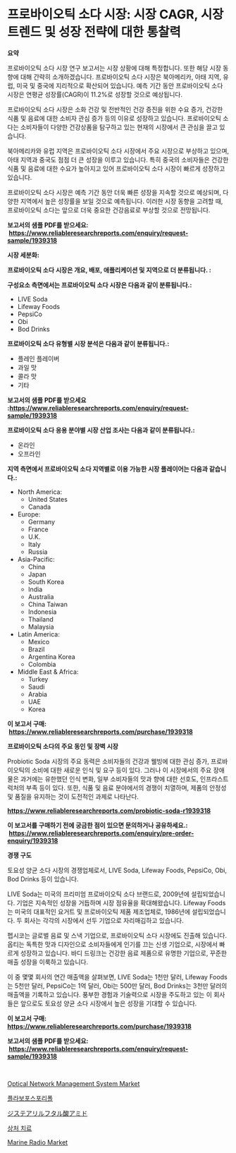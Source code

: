 <p><h1>프로바이오틱 소다 시장: 시장 CAGR, 시장 트렌드 및 성장 전략에 대한 통찰력</h1></p><p><strong>요약</strong></p>
<p><p>프로바이오틱 소다 시장 연구 보고서는 시장 상황에 대해 특정합니다. 또한 해당 시장 동향에 대해 간략히 소개하겠습니다. 프로바이오틱 소다 시장은 북아메리카, 아태 지역, 유럽, 미국 및 중국에 지리적으로 확산되어 있습니다. 예측 기간 동안 프로바이오틱 소다 시장은 연평균 성장률(CAGR)이 11.2%로 성장할 것으로 예상됩니다.</p><p>프로바이오틱 소다 시장은 소화 건강 및 전반적인 건강 증진을 위한 수요 증가, 건강한 식품 및 음료에 대한 소비자 관심 증가 등의 이유로 성장하고 있습니다. 프로바이오틱 소다는 소비자들이 다양한 건강상품을 탐구하고 있는 현재의 시장에서 큰 관심을 끌고 있습니다.</p><p>북아메리카와 유럽 지역은 프로바이오틱 소다 시장에서 주요 시장으로 부상하고 있으며, 아태 지역과 중국도 점점 더 큰 성장을 이루고 있습니다. 특히 중국의 소비자들은 건강한 식품 및 음료에 대한 수요가 높아지고 있어 프로바이오틱 소다 시장이 빠르게 성장하고 있습니다.</p><p>프로바이오틱 소다 시장은 예측 기간 동안 더욱 빠른 성장을 지속할 것으로 예상되며, 다양한 지역에서 높은 성장률을 보일 것으로 예측됩니다. 이러한 시장 동향을 고려할 때, 프로바이오틱 소다는 앞으로 더욱 중요한 건강음료로 부상할 것으로 전망됩니다.</p></p>
<p><strong>보고서의 샘플 PDF를 받으세요: &nbsp;<a href="https://www.reliableresearchreports.com/enquiry/request-sample/1939318">https://www.reliableresearchreports.com/enquiry/request-sample/1939318</a></strong></p>
<p><strong>시장 세분화:</strong></p>
<p><strong> 프로바이오틱 소다 시장은 개요, 배포, 애플리케이션 및 지역으로 더 분류됩니다. :</strong></p>
<p><strong>구성요소 측면에서는 프로바이오틱 소다 시장은 다음과 같이 분류됩니다.:</strong></p>
<p><ul><li>LIVE Soda</li><li>Lifeway Foods</li><li>PepsiCo</li><li>Obi</li><li>Bod Drinks</li></ul></p>
<p><strong> 프로바이오틱 소다 유형별 시장 분석은 다음과 같이 분류됩니다.:</strong></p>
<p><ul><li>플레인 플레이버</li><li>과일 맛</li><li>콜라 맛</li><li>기타</li></ul></p>
<p><strong>보고서의 샘플 PDF를 받으세요 :<a href="https://www.reliableresearchreports.com/enquiry/request-sample/1939318">https://www.reliableresearchreports.com/enquiry/request-sample/1939318</a></strong></p>
<p><strong> 프로바이오틱 소다 응용 분야별 시장 산업 조사는 다음과 같이 분류됩니다.:</strong></p>
<p><ul><li>온라인</li><li>오프라인</li></ul></p>
<p><strong>지역 측면에서 프로바이오틱 소다 지역별로 이용 가능한 시장 플레이어는 다음과 같습니다.:</strong></p>
<p><ul>
    <li>
        North America:
        <ul>
            <li>United States</li>
            <li>Canada</li>
        </ul>
    </li>
    <li>
        Europe:
        <ul>
            <li>Germany</li>
            <li>France</li>
            <li>U.K.</li>
            <li>Italy</li>
            <li>Russia</li>
        </ul>
    </li>
    <li>
        Asia-Pacific:
        <ul>
            <li>China</li>
            <li>Japan</li>
            <li>South Korea</li>
            <li>India</li>
            <li>Australia</li>
            <li>China Taiwan</li>
            <li>Indonesia</li>
            <li>Thailand</li>
            <li>Malaysia</li>
        </ul>
    </li>
    <li>
        Latin America:
        <ul>
            <li>Mexico</li>
            <li>Brazil</li>
            <li>Argentina Korea</li>
            <li>Colombia</li>
        </ul>
    </li>
    <li>
        Middle East & Africa:
        <ul>
            <li>Turkey</li>
            <li>Saudi</li>
            <li>Arabia</li>
            <li>UAE</li>
            <li>Korea</li>
        </ul>
    </li>
    </ul></p>
<p><strong>이 보고서 구매: &nbsp;<a href="https://www.reliableresearchreports.com/purchase/1939318">https://www.reliableresearchreports.com/purchase/1939318</a></strong></p>
<p><strong>프로바이오틱 소다의 주요 동인 및 장벽 시장</strong></p>
<p><p>Probiotic Soda 시장의 주요 동력은 소비자들의 건강과 웰빙에 대한 관심 증가, 프로바이오틱의 소비에 대한 새로운 인식 및 요구 등이 있다. 그러나 이 시장에서의 주요 장애물은 과거에는 유한했던 인식 변화, 일부 소비자들의 맛과 향에 대한 선호도, 인프라스트럭처의 부족 등이 있다. 또한, 식품 및 음료 분야에서의 경쟁이 치열하며, 제품의 안정성 및 품질을 유지하는 것이 도전적인 과제로 나타난다.</p></p>
<p><strong><a href="https://www.reliableresearchreports.com/probiotic-soda-r1939318">https://www.reliableresearchreports.com/probiotic-soda-r1939318</a></strong></p>
<p><strong>이 보고서를 구매하기 전에 궁금한 점이 있으면 문의하거나 공유하세요.: &nbsp;<a href="https://www.reliableresearchreports.com/enquiry/pre-order-enquiry/1939318">https://www.reliableresearchreports.com/enquiry/pre-order-enquiry/1939318</a></strong></p>
<p><strong>경쟁 구도</strong></p>
<p><p>토요성 양균 소다 시장의 경쟁업체로서, LIVE Soda, Lifeway Foods, PepsiCo, Obi, Bod Drinks 등이 있습니다. </p><p>LIVE Soda는 미국의 프리미엄 프로바이오틱 소다 브랜드로, 2009년에 설립되었습니다. 기업은 지속적인 성장을 거듭하며 시장 점유율을 확대해왔습니다. Lifeway Foods는 미국의 대표적인 요거트 및 프로바이오틱 제품 제조업체로, 1986년에 설립되었습니다. 두 회사는 각각의 시장에서 선두 기업으로 자리매김하고 있습니다.</p><p>펩시코는 글로벌 음료 및 스낵 기업으로, 프로바이오틱 소다 시장에도 진출해 있습니다. 옵티는 독특한 맛과 디자인으로 소비자들에게 인기를 끄는 신생 기업으로, 시장에서 빠르게 성장하고 있습니다. 바디 드링크는 건강한 음료 제품으로 유명한 기업으로, 꾸준한 매출 성장을 이룩하고 있습니다.</p><p>이 중 몇몇 회사의 연간 매출액을 살펴보면, LIVE Soda는 1천만 달러, Lifeway Foods는 5천만 달러, PepsiCo는 1억 달러, Obi는 500만 달러, Bod Drinks는 3천만 달러의 매출액을 기록하고 있습니다. 풍부한 경험과 기술력으로 시장을 주도하고 있는 이 회사들은 앞으로도 토요성 양균 소다 시장에서 높은 성장을 기대할 수 있습니다.</p></p>
<p><strong>이 보고서 구매: &nbsp; <a href="https://www.reliableresearchreports.com/purchase/1939318">https://www.reliableresearchreports.com/purchase/1939318</a></strong></p>
<p><strong>보고서의 샘플 PDF를 받으세요: &nbsp;<a href="https://www.reliableresearchreports.com/enquiry/request-sample/1939318">https://www.reliableresearchreports.com/enquiry/request-sample/1939318</a></strong><strong></strong></p>
<p>&nbsp;</p>
<p><p><a href="https://github.com/seekum/Market-Research-Report-List-2/blob/main/optical-network-management-system-market.md">Optical Network Management System Market</a></p><p><a href="https://github.com/JonHarrtis67676y/Market-Research-Report-List-1/blob/main/100164518608.md">플라보포스포리폴</a></p><p><a href="https://medium.com/@addyserr7687/%E3%82%B8%E3%82%B9%E3%83%86%E3%82%A2%E3%83%AA%E3%83%AB%E3%83%95%E3%82%BF%E3%83%AB%E9%85%B8%E3%82%A2%E3%83%9F%E3%83%89%E5%B8%82%E5%A0%B4-%E5%B8%82%E5%A0%B4cagr-%E5%B8%82%E5%A0%B4%E5%8B%95%E5%90%91-%E3%81%8A%E3%82%88%E3%81%B3%E6%88%90%E9%95%B7%E6%88%A6%E7%95%A5%E3%81%AB%E5%AF%BE%E3%81%99%E3%82%8B%E6%B4%9E%E5%AF%9F-5bd3f2a965d8">ジステアリルフタル酸アミド</a></p><p><a href="https://medium.com/@bub56567/%EC%83%81%EC%B2%98-%EC%B9%98%EB%A3%8C-%EC%8B%9C%EC%9E%A5-%EC%A0%90%EC%9C%A0%EC%9C%A8-%EB%B3%80%ED%99%94-%EB%B0%8F-%EC%8B%9C%EC%9E%A5-%EC%84%B1%EC%9E%A5-%ED%8A%B8%EB%A0%8C%EB%93%9C-2024-2031-c692eb3d0e87">상처 치료</a></p><p><a href="https://github.com/nancykennedykellievqfqt2/Market-Research-Report-List-1/blob/main/marine-radio-market.md">Marine Radio Market</a></p></p>
